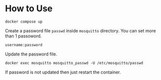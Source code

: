 # How to Use

```
docker compose up
```

Create a password file `passwd` inside `mosquitto` directory. You can set more than 1 passoword.

```
username:password
```

Update the password file. 

```
docker exec mosquitto mosquitto_passwd -U /etc/mosquitto/passwd
```

If password is not updated then just restart the container.
